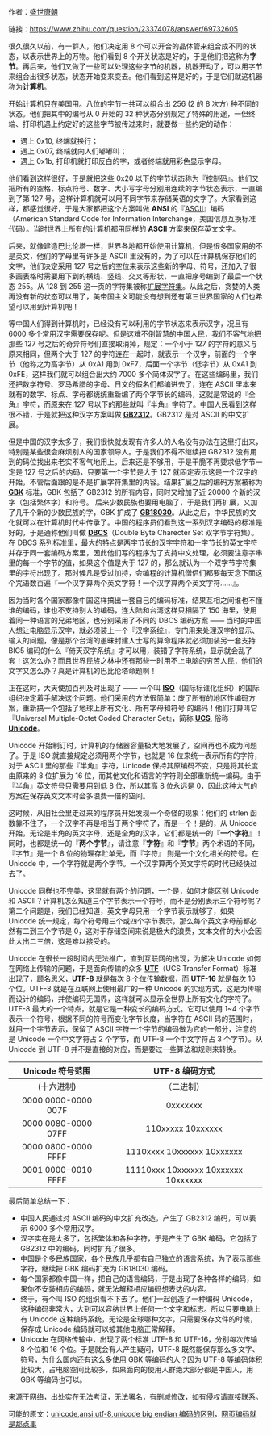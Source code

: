 作者：[盛世唐朝](https://www.zhihu.com/people/yu-yang-31-64/activities)

链接：https://www.zhihu.com/question/23374078/answer/69732605


很久很久以前，有一群人，他们决定用 8 个可以开合的晶体管来组合成不同的状态，以表示世界上的万物。他们看到 8 个开关状态是好的，于是他们把这称为**字节**。再后来，他们又做了一些可以处理这些字节的机器，机器开动了，可以用字节来组合出很多状态，状态开始变来变去。他们看到这样是好的，于是它们就这机器称为**计算机**。

开始计算机只在美国用。八位的字节一共可以组合出 256 (2 的 8 次方) 种不同的状态。他们把其中的编号从 0 开始的 32 种状态分别规定了特殊的用途，一但终端、打印机遇上约定好的这些字节被传过来时，就要做一些约定的动作：
- 遇上 0x10, 终端就换行；
- 遇上 0x07, 终端就向人们嘟嘟叫；
- 遇上 0x1b, 打印机就打印反白的字，或者终端就用彩色显示字母。

他们看到这样很好，于是就把这些 0x20 以下的字节状态称为『控制码』。他们又把所有的空格、标点符号、数字、大小写字母分别用连续的字节状态表示，一直编到了第 127 号，这样计算机就可以用不同字节来存储英语的文字了。大家看到这样，都感觉很好，于是大家都把这个方案叫做 **ANSI** 的『[ASCII](https://en.wikipedia.org/wiki/ASCII)』编码（American Standard Code for Information Interchange，美国信息互换标准代码）。当时世界上所有的计算机都用同样的 **ASCII** 方案来保存英文文字。

后来，就像建造巴比伦塔一样，世界各地都开始使用计算机，但是很多国家用的不是英文，他们的字母里有许多是 ASCII 里没有的，为了可以在计算机保存他们的文字，他们决定采用 127 号之后的空位来表示这些新的字母、符号，还加入了很多画表格时需要用下到的横线、竖线、交叉等形状，一直把序号编到了最后一个状态 255。从 128 到 255 这一页的字符集被称[扩展字符集](https://en.wikipedia.org/wiki/Extended_ASCII)。从此之后，贪婪的人类再没有新的状态可以用了，美帝国主义可能没有想到还有第三世界国家的人们也希望可以用到计算机吧！

等中国人们得到计算机时，已经没有可以利用的字节状态来表示汉字，况且有 6000 多个常用汉字需要保存呢。但是这难不倒智慧的中国人民，我们不客气地把那些 127 号之后的奇异符号们直接取消掉，规定：一个小于 127 的字符的意义与原来相同，但两个大于 127 的字符连在一起时，就表示一个汉字，前面的一个字节（他称之为高字节）从 0xA1 用到 0xF7，后面一个字节（低字节）从 0xA1 到 0xFE，这样我们就可以组合出大约 7000 多个简体汉字了。在这些编码里，我们还把数学符号、罗马希腊的字母、日文的假名们都编进去了，连在 ASCII 里本来就有的数字、标点、字母都统统重新编了两个字节长的编码，这就是常说的『全角』字符，而原来在 127 号以下的那些就叫『半角』字符了。中国人民看到这样很不错，于是就把这种汉字方案叫做 **[GB2312](https://en.wikipedia.org/wiki/GB_2312)**。GB2312 是对 ASCII 的中文扩展。

但是中国的汉字太多了，我们很快就发现有许多人的人名没有办法在这里打出来，特别是某些很会麻烦别人的国家领导人。于是我们不得不继续把 GB2312 没有用到的码位找出来老实不客气地用上。后来还是不够用，于是干脆不再要求低字节一定是 127 号之后的内码，只要第一个字节是大于 127 就固定表示这是一个汉字的开始，不管后面跟的是不是扩展字符集里的内容。结果扩展之后的编码方案被称为 **[GBK](https://en.wikipedia.org/wiki/GBK_(character_encoding))** 标准，GBK 包括了 GB2312 的所有内容，同时又增加了近 20000 个新的汉字（包括繁体字）和符号。 后来少数民族也要用电脑了，于是我们再扩展，又加了几千个新的少数民族的字，GBK 扩成了 **[GB18030](https://en.wikipedia.org/wiki/GB_18030)**。从此之后，中华民族的文化就可以在计算机时代中传承了。中国的程序员们看到这一系列汉字编码的标准是好的，于是通称他们叫做 **[DBCS](https://en.wikipedia.org/wiki/DBCS)**（Double Byte Charecter Set 双字节字符集）。在 DBCS 系列标准里，最大的特点是两字节长的汉字字符和一字节长的英文字符并存于同一套编码方案里，因此他们写的程序为了支持中文处理，必须要注意字串里的每一个字节的值，如果这个值是大于 127 的，那么就认为一个双字节字符集里的字符出现了。那时候凡是受过加持，会编程的计算机僧侣们都要每天念下面这个咒语数百遍『一个汉字算两个英文字符！一个汉字算两个英文字符……』。

因为当时各个国家都像中国这样搞出一套自己的编码标准，结果互相之间谁也不懂谁的编码，谁也不支持别人的编码，连大陆和台湾这样只相隔了 150 海里，使用着同一种语言的兄弟地区，也分别采用了不同的 DBCS 编码方案 —— 当时的中国人想让电脑显示汉字，就必须装上一个『汉字系统』，专门用来处理汉字的显示、输入的问题，像是那个台湾的愚昧封建人士写的算命程序就必须加装另一套支持 BIG5 编码的什么『倚天汉字系统』才可以用，装错了字符系统，显示就会乱了套！这怎么办？而且世界民族之林中还有那些一时用不上电脑的穷苦人民，他们的文字又怎么办？真是计算机的巴比伦塔命题啊！

正在这时，大天使加百列及时出现了 —— 一个叫 **[ISO](https://en.wikipedia.org/wiki/International_Organization_for_Standardization)**（国际标谁化组织）的国际组织决定着手解决这个问题。他们采用的方法很简单：废了所有的地区性编码方案，重新搞一个包括了地球上所有文化、所有字母和符号 的编码！他们打算叫它『Universal Multiple-Octet Coded Character Set』，简称 **[UCS](https://en.wikipedia.org/wiki/Universal_Coded_Character_Set)**, 俗称 **[Unicode](https://en.wikipedia.org/wiki/Unicode)**。

Unicode 开始制订时，计算机的存储器容量极大地发展了，空间再也不成为问题了。于是 ISO 就直接规定必须用两个字节，也就是 16 位来统一表示所有的字符，对于 ASCII 里的那些『半角』字符，Unicode 保持其原编码不变，只是将其长度由原来的 8 位扩展为 16 位，而其他文化和语言的字符则全部重新统一编码。由于『半角』英文符号只需要用到低 8 位，所以其高 8 位永远是 0，因此这种大气的方案在保存英文文本时会多浪费一倍的空间。

这时候，从旧社会里走过来的程序员开始发现一个奇怪的现象：他们的 strlen 函数靠不住了，一个汉字不再是相当于两个字符了，而是一个！是的，从 Unicode 开始，无论是半角的英文字母，还是全角的汉字，它们都是统一的『**一个字符**』！同时，也都是统一的『**两个字节**』，请注意『**字符**』和『**字节**』两个术语的不同，『字节』是一个 8 位的物理存贮单元，而『字符』 则是一个文化相关的符号。在 Unicode 中，一个字符就是两个字节。一个汉字算两个英文字符的时代已经快过去了。

Unicode 同样也不完美，这里就有两个的问题，一个是，如何才能区别 Unicode 和 ASCII？计算机怎么知道三个字节表示一个符号，而不是分别表示三个符号呢？第二个问题是，我们已经知道，英文字母只用一个字节表示就够了，如果 Unicode 统一规定，每个符号用三个或四个字节表示，那么每个英文字母前都必然有二到三个字节是 0，这对于存储空间来说是极大的浪费，文本文件的大小会因此大出二三倍，这是难以接受的。

Unicode 在很长一段时间内无法推广，直到互联网的出现，为解决 Unicode 如何在网络上传输的问题，于是面向传输的众多 **[UTF](https://en.wikipedia.org/wiki/Unicode#UTF)**（UCS Transfer Format）标准出现了，顾名思义，**[UTF-8](https://en.wikipedia.org/wiki/UTF-8)** 就是每次 8 个位传输数据，而 **[UTF-16](https://en.wikipedia.org/wiki/UTF-16)** 就是每次 16 个位。UTF-8 就是在互联网上使用最广的一种 Unicode 的实现方式，这是为传输而设计的编码，并使编码无国界，这样就可以显示全世界上所有文化的字符了。UTF-8 最大的一个特点，就是它是一种变长的编码方式。它可以使用 1~4 个字节表示一个符号，根据不同的符号而变化字节长度，当字符在 ASCII 码的范围时，就用一个字节表示，保留了 ASCII 字符一个字节的编码做为它的一部分，注意的是 Unicode 一个中文字符占 2 个字节，而 UTF-8 一个中文字符占 3 个字节）。从 Unicode 到 UTF-8 并不是直接的对应，而是要过一些算法和规则来转换。

| Unicode 符号范围    | UTF-8 编码方式                      |
| :--------------:    | :------------:                      |
| (十六进制)          | （二进制）                          |
| 0000 0000-0000 007F | 0xxxxxxx                            |
| 0000 0080-0000 07FF | 110xxxxx 10xxxxxx                   |
| 0000 0800-0000 FFFF | 1110xxxx 10xxxxxx 10xxxxxx          |
| 0001 0000-0010 FFFF | 11110xxx 10xxxxxx 10xxxxxx 10xxxxxx |

最后简单总结一下：

- 中国人民通过对 ASCII 编码的中文扩充改造，产生了 GB2312 编码，可以表示 6000 多个常用汉字。
- 汉字实在是太多了，包括繁体和各种字符，于是产生了 GBK 编码，它包括了 GB2312 中的编码，同时扩充了很多。
- 中国是个多民族国家，各个民族几乎都有自己独立的语言系统，为了表示那些字符，继续把 GBK 编码扩充为 GB18030 编码。
- 每个国家都像中国一样，把自己的语言编码，于是出现了各种各样的编码，如果你不安装相应的编码，就无法解释相应编码想表达的内容。
- 终于，有个叫 ISO 的组织看不下去了。他们一起创造了一种编码 Unicode，这种编码非常大，大到可以容纳世界上任何一个文字和标志。所以只要电脑上有 Unicode 这种编码系统，无论是全球哪种文字，只需要保存文件的时候，保存成 Unicode 编码就可以被其他电脑正常解释。
- Unicode 在网络传输中，出现了两个标准 UTF-8 和 UTF-16，分别每次传输 8 个位和 16 个位。于是就会有人产生疑问，UTF-8 既然能保存那么多文字、符号，为什么国内还有这么多使用 GBK 等编码的人？因为 UTF-8 等编码体积比较大，占电脑空间比较多，如果面向的使用人群绝大部分都是中国人，用 GBK 等编码也可以。

来源于网络，出处实在无法考证，无法署名，有删减修改，如有侵权请直接联系。

可能的原文：[unicode,ansi,utf-8,unicode big endian 编码的区别](https://wenku.baidu.com/view/cb9fe505cc17552707220865.html)，[网页编码就是那点事](http://www.qianxingzhem.com/post-1499.html)

